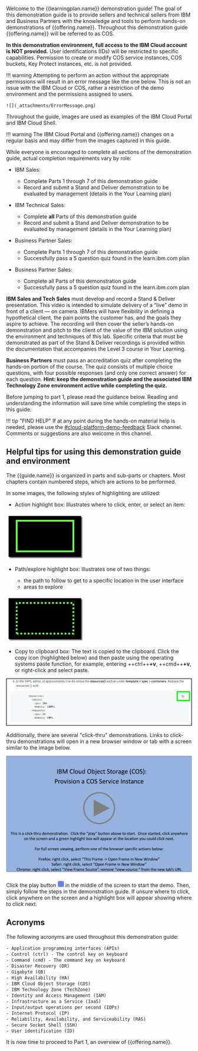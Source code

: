 Welcome to the {{learningplan.name}} demonstration guide! The goal of this demonstration guide is to provide sellers and technical sellers from IBM and Business Partners with the knowledge and tools to perform hands-on demonstrations of {{offering.name}}. Throughout this demonstration guide {{offering.name}} will be referred to as COS.

**In this demonstration environment, full access to the IBM Cloud account is NOT provided.** User identifications (IDs) will be restricted to specific capabilities. Permission to create or modify COS service instances, COS buckets, Key Protect instances, etc. is not provided.

!!! warning
    Attempting to perform an action without the appropriate permissions will result in an error message like the one below. This is not an issue with the IBM Cloud or COS, rather a restriction of the demo environment and the permissions assigned to users.

    ![](_attachments/ErrorMessage.png)

Throughout the guide, images are used as examples of the IBM Cloud Portal and IBM Cloud Shell.

!!! warning
    The IBM Cloud Portal and {{offering.name}} changes on a regular basis and may differ from the images captured in this guide.

While everyone is encouraged to complete all sections of the demonstration guide, actual completion requirements vary by role:

- IBM Sales:

    * Complete Parts 1 through 7 of this demonstration guide
    * Record and submit a Stand and Deliver demonstration to be evaluated by management (details in the Your Learning plan)

- IBM Technical Sales:

    * Complete **all** Parts of this demonstration guide
    * Record and submit a Stand and Deliver demonstration to be evaluated by management (details in the Your Learning plan)

- Business Partner Sales:

    * Complete Parts 1 through 7 of this demonstration guide
    * Successfully pass a 5 question quiz found in the learn.ibm.com plan

- Business Partner Sales:

    * Complete all Parts of this demonstration guide
    * Successfully pass a 5 question quiz found in the learn.ibm.com plan

**IBM Sales and Tech Sales** must develop and record a Stand & Deliver presentation. This video is intended to simulate delivery of a “live” demo in front of a client — on camera. IBMers will have flexibility in defining a hypothetical client, the pain points the customer has, and the goals they aspire to achieve. The recording will then cover the seller’s hands-on demonstration and pitch to the client of the value of the IBM solution using the environment and techniques of this lab. Specific criteria that must be demonstrated as part of the Stand & Deliver recordings is provided within the documentation that accompanies the Level 3 course in Your Learning.

**Business Partners** must pass an accreditation quiz after completing the hands-on portion of the course. The quiz consists of multiple choice questions, with four possible responses (and only one correct answer) for each question. **Hint: keep the demonstration guide and the associated IBM Technology Zone environment active while completing the quiz.**

Before jumping to part 1, please read the guidance below. Reading and understanding the information will save time while completing the steps in this guide.

!!! tip "FIND HELP"
    If at any point during the hands-on material help is needed, please use the <a href="{{slack.url}}" target="_blank">#cloud-platform-demo-feedback</a> Slack channel. Comments or suggestions are also welcome in this channel.

## Helpful tips for using this demonstration guide and environment

The {{guide.name}} is organized in parts and sub-parts or chapters. Most chapters contain numbered steps, which are actions to be performed.

In some images, the following styles of highlighting are utilized:

- Action highlight box: Illustrates where to click, enter, or select an item:

![](_attachments/ClickActionRectangle.png)

- Path/explore highlight box: Illustrates one of two things:

    - the path to follow to get to a specific location in the user interface
    - areas to explore

![](_attachments/PathExploreHighlight.png)

- Copy to clipboard box: The text is copied to the clipboard. Click the copy icon (highlighted below) and then paste using the operating systems paste function, for example, entering ++ctrl++**+v**, ++cmd++**+v**, or right-click and select paste.

![](_attachments/Usage-Clipboard.png)

Additionally, there are several "click-thru" demonstrations. Links to click-thru demonstrations will open in a new browser window or tab with a screen similar to the image below.

![](_attachments/ClickThruStartPage.png)

Click the play button ![](_attachments/ClickThruPlayButton.png) in the middle of the screen to start the demo. Then, simply follow the steps in the demonstration guide. If unsure where to click, click anywhere on the screen and a highlight box will appear showing where to click next.

## Acronyms

The following acronyms are used throughout this demonstration guide:

    - Application programming interfaces (APIs)
    - Control (ctrl) - The control key on keyboard
    - Command (cmd) - The command key on keyboard
    - Disaster Recovery (DR)
    - Gigabyte (GB)
    - High Availability (HA)
    - IBM Cloud Object Storage (COS)
    - IBM Technology Zone (TechZone)
    - Identity and Access Management (IAM)
    - Infrastructure as a Service (IaaS)
    - Input/output operations per second (IOPs)
    - Internet Protocol (IP)
    - Reliability, Availability, and Serviceability (RAS)
    - Secure Socket Shell (SSH)
    - User identification (ID)

It is now time to proceed to Part 1, an overview of {{offering.name}}.
